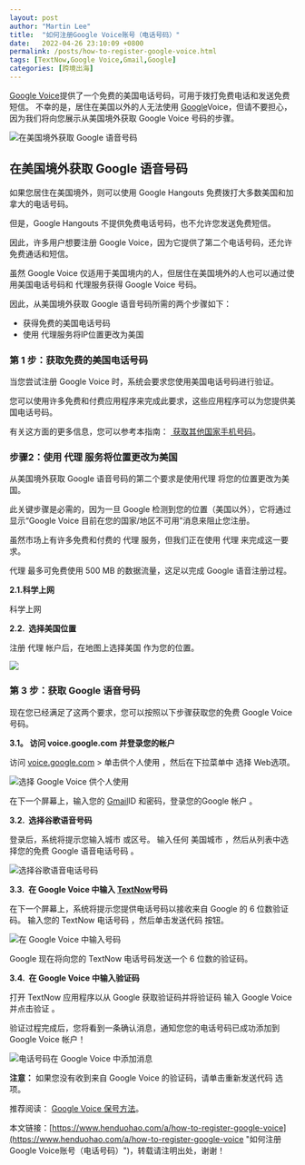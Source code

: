 ```yaml
---
layout: post  
author: "Martin Lee"  
title:  "如何注册Google Voice账号（电话号码）"  
date:   2022-04-26 23:10:09 +0800  
permalink: /posts/how-to-register-google-voice.html  
tags: [TextNow,Google Voice,Gmail,Google]  
categories: [跨境出海]  
---
```

[Google Voice](https://www.henduohao.com/tag/google-voice "Google Voice可以使你创造一个独立的电话号码。")提供了一个免费的美国电话号码，可用于拨打免费电话和发送免费短信。 不幸的是，居住在美国以外的人无法使用 [Google](https://www.henduohao.com/tag/google "Google（中文譯名：谷歌）為Alphabet（字母控股）的子公司，业务范围涵盖互联网广告、互联网搜索、云计算等领域，全球最大的搜索引擎。")Voice，但请不要担心，因为我们将向您展示从美国境外获取 Google Voice 号码的步骤。

![在美国境外获取 Google 语音号码](https://p3-juejin.byteimg.com/tos-cn-i-k3u1fbpfcp/2c64d77c0b9a44e4af9aa9ddfecbca29~tplv-k3u1fbpfcp-zoom-1.image)

## 在美国境外获取 Google 语音号码

如果您居住在美国境外，则可以使用 Google Hangouts 免费拨打大多数美国和加拿大的电话号码。

但是，Google Hangouts 不提供免费电话号码，也不允许您发送免费短信。

因此，许多用户想要注册 Google Voice，因为它提供了第二个电话号码，还允许免费通话和短信。

虽然 Google Voice 仅适用于美国境内的人，但居住在美国境外的人也可以通过使用美国电话号码和 代理服务获得 Google Voice 号码。

因此，从美国境外获取 Google 语音号码所需的两个步骤如下：

-   获得免费的美国电话号码
-   使用 代理服务将IP位置更改为美国

### 第 1 步：获取免费的美国电话号码

当您尝试注册 Google Voice 时，系统会要求您使用美国电话号码进行验证。

您可以使用许多免费和付费应用程序来完成此要求，这些应用程序可以为您提供美国电话号码。

有关这方面的更多信息，您可以参考本指南： [ 获取其他国家手机号码](https://www.henduohao.com/a/how-to-free-us-phone-number)。

### 步骤2：使用 代理 服务将位置更改为美国

从美国境外获取 Google 语音号码的第二个要求是使用代理 将您的位置更改为美国。

此关键步骤是必需的，因为一旦 Google 检测到您的位置（美国以外），它将通过显示“Google Voice 目前在您的国家/地区不可用”消息来阻止您注册。

虽然市场上有许多免费和付费的 代理 服务，但我们正在使用 代理 来完成这一要求。

代理 最多可免费使用 500 MB 的数据流量，这足以完成 Google 语音注册过程。

**2.1.科学上网**

科学上网

**2.2.  选择美国位置**

注册 代理 帐户后，在地图上选择美国 作为您的位置。

![](https://p3-juejin.byteimg.com/tos-cn-i-k3u1fbpfcp/80034a6299cc4cd7868061cbfb0a649f~tplv-k3u1fbpfcp-zoom-1.image)

### 第 3 步：获取 Google 语音号码

现在您已经满足了这两个要求，您可以按照以下步骤获取您的免费 Google Voice号码。

**3.1。 访问 voice.google.com 并登录您的帐户**

访问 [voice.google.com](https://voice.google.com/about) > 单击供个人使用 ，然后在下拉菜单中 选择 Web选项。

![选择 Google Voice 供个人使用](https://p3-juejin.byteimg.com/tos-cn-i-k3u1fbpfcp/6bb363e4c64442318152919ad767ef30~tplv-k3u1fbpfcp-zoom-1.image)

在下一个屏幕上，输入您的 [Gmail](https://www.henduohao.com/tag/gmail "Gmail是Google的免费网络邮件服务，也是世界上用户量最多的邮箱。")ID 和密码，登录您的Google 帐户 。

**3.2.  选择谷歌语音号码**

登录后，系统将提示您输入城市 或区号。 输入任何 美国城市 ，然后从列表中选择您的免费 Google 语音电话号码 。

![选择谷歌语音电话号码](https://p3-juejin.byteimg.com/tos-cn-i-k3u1fbpfcp/8472fd681db642a080c5c5e2aa5f25ff~tplv-k3u1fbpfcp-zoom-1.image)

**3.3.  在 Google Voice 中输入 [TextNow](https://www.henduohao.com/tag/TextNow "Textnow 是个免费网络电话服务，注册帐户就能获得一组美国电话门号，可免费拨打电话和传送简讯给美国电话号码，也能用来接收注册帐号的认证简讯。")号码**

在下一个屏幕上，系统将提示您提供电话号码以接收来自 Google 的 6 位数验证码。 输入您的 TextNow 电话号码 ，然后单击发送代码 按钮。

![在 Google Voice 中输入号码](https://p3-juejin.byteimg.com/tos-cn-i-k3u1fbpfcp/0ef6afda65f540688381c42cf884ae8b~tplv-k3u1fbpfcp-zoom-1.image)

Google 现在将向您的 TextNow 电话号码发送一个 6 位数的验证码。

**3.4.  在 Google Voice 中输入验证码**

打开 TextNow 应用程序以从 Google 获取验证码并将验证码 输入 Google Voice 并点击验证 。

验证过程完成后，您将看到一条确认消息，通知您您的电话号码已成功添加到 Google Voice 帐户！

![电话号码在 Google Voice 中添加消息](https://p3-juejin.byteimg.com/tos-cn-i-k3u1fbpfcp/e8c0cd8f0c594655b320571485336207~tplv-k3u1fbpfcp-zoom-1.image)

**注意：** 如果您没有收到来自 Google Voice 的验证码，请单击重新发送代码 选项。

推荐阅读： [Google Voice 保号方法](https://www.henduohao.com/a/how-to-keep-google-voice-account)。

本文链接：[https://www.henduohao.com/a/how-to-register-google-voice](https://www.henduohao.com/a/how-to-register-google-voice "如何注册Google Voice账号（电话号码）")，转载请注明出处，谢谢！